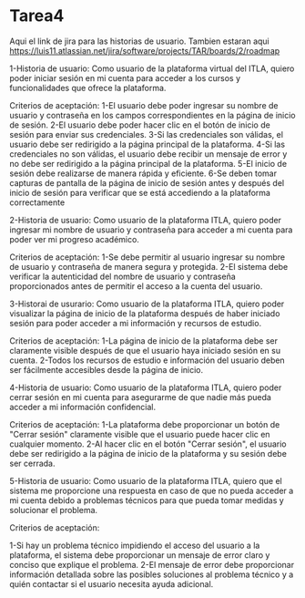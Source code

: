 # Tarea4
Aqui el link de jira para las historias de usuario. Tambien estaran aqui
https://luis11.atlassian.net/jira/software/projects/TAR/boards/2/roadmap

1-Historia de usuario: Como usuario de la plataforma virtual del ITLA, quiero poder iniciar sesión en mi cuenta para acceder a los cursos y funcionalidades que ofrece la plataforma.

Criterios de aceptación:
1-El usuario debe poder ingresar su nombre de usuario y contraseña en los campos correspondientes en la página de inicio de sesión.
2-El usuario debe poder hacer clic en el botón de inicio de sesión para enviar sus credenciales.
3-Si las credenciales son válidas, el usuario debe ser redirigido a la página principal de la plataforma.
4-Si las credenciales no son válidas, el usuario debe recibir un mensaje de error y no debe ser redirigido a la página principal de la plataforma.
5-El inicio de sesión debe realizarse de manera rápida y eficiente.
6-Se deben tomar capturas de pantalla de la página de inicio de sesión antes y después del inicio de sesión para verificar que se está accediendo a la plataforma correctamente

2-Historia de usuario: Como usuario de la plataforma ITLA, quiero poder ingresar mi nombre de usuario y contraseña para acceder a mi cuenta para poder ver mi progreso académico.

Criterios de aceptación:
1-Se debe permitir al usuario ingresar su nombre de usuario y contraseña de manera segura y protegida.
2-El sistema debe verificar la autenticidad del nombre de usuario y contraseña proporcionados antes de permitir el acceso a la cuenta del usuario.

3-Historai de usurario: Como usuario de la plataforma ITLA, quiero poder visualizar la página de inicio de la plataforma después de haber iniciado sesión para poder acceder a mi información y recursos de estudio.

Criterios de aceptación:
1-La página de inicio de la plataforma debe ser claramente visible después de que el usuario haya iniciado sesión en su cuenta.
2-Todos los recursos de estudio e información del usuario deben ser fácilmente accesibles desde la página de inicio.

4-Historia de usuario: Como usuario de la plataforma ITLA, quiero poder cerrar sesión en mi cuenta para asegurarme de que nadie más pueda acceder a mi información confidencial.

Criterios de aceptación:
1-La plataforma debe proporcionar un botón de "Cerrar sesión" claramente visible que el usuario puede hacer clic en cualquier momento.
2-Al hacer clic en el botón "Cerrar sesión", el usuario debe ser redirigido a la página de inicio de la plataforma y su sesión debe ser cerrada.

5-Historia de usuario: Como usuario de la plataforma ITLA, quiero que el sistema me proporcione una respuesta en caso de que no pueda acceder a mi cuenta debido a problemas técnicos para que pueda tomar medidas y solucionar el problema.

Criterios de aceptación:

1-Si hay un problema técnico impidiendo el acceso del usuario a la plataforma, el sistema debe proporcionar un mensaje de error claro y conciso que explique el problema.
2-El mensaje de error debe proporcionar información detallada sobre las posibles soluciones al problema técnico y a quién contactar si el usuario necesita ayuda adicional.
